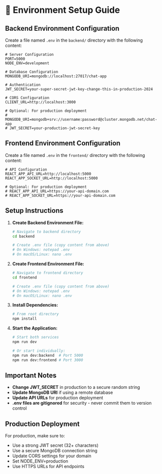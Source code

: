 # 🔧 Environment Setup Guide

## Backend Environment Configuration

Create a file named `.env` in the `backend/` directory with the following content:

```env
# Server Configuration
PORT=5000
NODE_ENV=development

# Database Configuration
MONGODB_URI=mongodb://localhost:27017/chat-app

# Authentication
JWT_SECRET=your-super-secret-jwt-key-change-this-in-production-2024

# CORS Configuration
CLIENT_URL=http://localhost:3000

# Optional: For production deployment
# MONGODB_URI=mongodb+srv://username:password@cluster.mongodb.net/chat-app
# JWT_SECRET=your-production-jwt-secret-key
```

## Frontend Environment Configuration

Create a file named `.env` in the `frontend/` directory with the following content:

```env
# API Configuration
REACT_APP_API_URL=http://localhost:5000
REACT_APP_SOCKET_URL=http://localhost:5000

# Optional: For production deployment
# REACT_APP_API_URL=https://your-api-domain.com
# REACT_APP_SOCKET_URL=https://your-api-domain.com
```

## Setup Instructions

1. **Create Backend Environment File:**
   ```bash
   # Navigate to backend directory
   cd backend
   
   # Create .env file (copy content from above)
   # On Windows: notepad .env
   # On macOS/Linux: nano .env
   ```

2. **Create Frontend Environment File:**
   ```bash
   # Navigate to frontend directory
   cd frontend
   
   # Create .env file (copy content from above)
   # On Windows: notepad .env
   # On macOS/Linux: nano .env
   ```

3. **Install Dependencies:**
   ```bash
   # From root directory
   npm install
   ```

4. **Start the Application:**
   ```bash
   # Start both services
   npm run dev
   
   # Or start individually:
   npm run dev:backend  # Port 5000
   npm run dev:frontend # Port 3000
   ```

## Important Notes

- **Change JWT_SECRET** in production to a secure random string
- **Update MongoDB URI** if using a remote database
- **Update API URLs** for production deployment
- **.env files are gitignored** for security - never commit them to version control

## Production Deployment

For production, make sure to:
- Use a strong JWT secret (32+ characters)
- Use a secure MongoDB connection string
- Update CORS settings for your domain
- Set NODE_ENV=production
- Use HTTPS URLs for API endpoints 